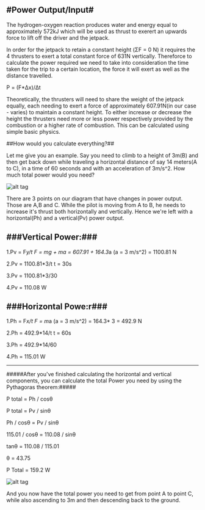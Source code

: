 #Power Output/Input#
---
The hydrogen-oxygen reaction produces water and energy equal to approximately 572kJ which will be used as thrust to exerert an upwards force to lift off the driver and the jetpack.

In order for the jetpack to retain a constant height (ΣF = 0 N) it requires the 4 thrusters to exert a total constant force of 631N vertically. Thereforce to calculate the power required we need to take into consideration the time taken for the trip to a certain location, the force it will exert as well as the distance travelled. 

P = (F*Δx)/Δt

Theoretically, the thrusters will need to share the weight of the jetpack equally, each needing to exert a force of approximately 607.91N(in our case - varies) to maintain a constant height. To either increase or decrease the height the thrusters need more or less power respectively provided by the combustion or a higher rate of combustion. This can be calculated using simple basic physics.


##How would you calculate everything?##

Let me give you an example. Say you need to climb to a height of 3m(B) and then get back down while traveling a horizontal distance of say 14 meters(A to C), in a time of 60 seconds and with an acceleration of 3m/s^2. How much total power would you need?

![alt tag](http://i.imgur.com/bw9koSm.png)

There are 3 points on our diagram that have changes in power output. Those are A,B and C.
While the pilot is moving from A to B, he needs to increase it's thrust both horizontally and vertically.
Hence we're left with a horizontal(Ph) and a vertical(Pv) power output.

###Vertical Power:###
---

1.Pv = F*y/t 		 F = mg + ma = 607.91 + 164.3*a (a = 3 m/s^2) = 1100.81 N

2.Pv = 1100.81*3/t		t = 30s

3.Pv = 1100.81*3/30

4.Pv = 110.08 W

###Horizontal Powe:r###
---

1.Ph = F*x/t		F = m*a (a = 3 m/s^2) = 164.3* 3 = 492.9 N

2.Ph = 492.9*14/t		t = 60s

3.Ph = 492.9*14/60

4.Ph = 115.01 W
***
#####After you've finished calculating the horizontal and vertical components, you can calculate the total Power you need by using the Pythagoras theorem:#####

P total = Ph / cosθ  

P total = Pv / sinθ	

Ph / cosθ = Pv / sinθ    

115.01 / cosθ = 110.08 / sinθ

tanθ = 110.08  / 115.01

θ = 43.75

P Total = 159.2 W

![alt tag](http://i.imgur.com/bcWE1u4.png)

And you now have the total power you need to get from point A to point C, while also ascending to 3m and then descending back to the ground.
